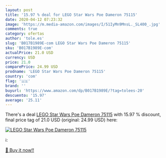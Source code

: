 ```yaml
---
layout: post
title: '15.97 % deal for LEGO Star Wars Poe Dameron 75115'
date: 2020-04-12 07:23:32
image: 'https://m.media-amazon.com/images/I/51IyMn9MnsL._SL400_.jpg'
comments: true
category: ofertas
author: 'tole.es'
slug: 'B017B1989E-com LEGO Star Wars Poe Dameron 75115'
sku: 'B017B1989E-com'
actualPrice: 21.0 USD
currency: USD
price: 21.0
comparePrice: 24.99 USD
prodname: 'LEGO Star Wars Poe Dameron 75115'
country: 'com'
flag: '🇺🇸'
brand: ''
buyurl: 'https://www.amazon.com/dp/B017B1989E/?tag=tolees-20'
descuento: '15.97'
average: '25.11'
---
```


There's a deal [LEGO Star Wars Poe Dameron 75115](https://www.amazon.com/dp/B017B1989E/?tag=tolees-20)  with  15.97 % discount, final price tag of  21.0 USD (original: 24.99 USD) here:

[![LEGO Star Wars Poe Dameron 75115](https://m.media-amazon.com/images/I/51IyMn9MnsL._SL400_.jpg)](https://www.amazon.com/dp/B017B1989E/?tag=tolees-20)

ℹ️:


[🛒 Buy it now!!](https://www.amazon.com/dp/B017B1989E/?tag=tolees-20)
